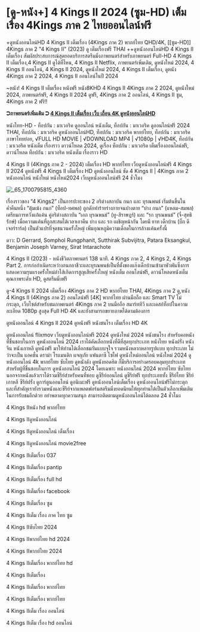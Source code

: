 # [ดู-หนัง+] 4 Kings II 2024 (ซูม-HD) เต็มเรื่อง 4Kings ภาค 2 ไทยออนไลน์ฟรี

+ดูหนังออนไลน์HD 4 Kings II เต็มเรื่อง (4Kings ภาค 2) พากย์ไทย QHD/4K, [[ซูม-HD]] 4Kings ภาค 2 "4 Kings II" (2023) ดู เต็มเรื่องฟรี THAI ++ดูหนังออนไลน์HD 4 Kings II เต็มเรื่อง สัมผัสประสบการณ์สุดยอดบริการสตรีมมิ่งภาพยนตร์สำหรับภาพยนตร์ Full-HD 4 Kings II เต็มเรื่อง,4 Kings II ดูได้ที่ไหน, 4 Kings II Netflix, ภาพยนตร์เพิ่มเติม, ดูหนังใหม่ 2024, 4 Kings II ออนไลน์, 4 Kings II 2024, ดูหนังใหม่ 2024, 4 Kings II เต็มเรื่อง, ดูหนัง 4Kings ภาค 2 2024, 4 Kings II ออนไลน์ในปี 2024

~หนัง! 4 Kings II เต็มเรื่อง หนังฟรี หนัง8KHD 4 Kings II 4Kings ภาค 2 2024, ดูหนังใหม่ 2024, ภาพยนตร์ฟรี, 4 Kings II 2024 ดูฟรี, 4Kings ภาค 2 ออนไลน์, 4 Kings II ซูม, 4Kings ภาค 2 ฟรี!!

**➲ภาพยนตร์เพิ่มเติม ➲ [4 Kings II เต็มเรื่อง เว็บ เถื่อน 4K ดูหนังออนไลน์HD](https://maxmov.site/th/movie/968232)**

หนังไทย-HD - ท็อปกัน : มาเวอริค ดูออนไลน์ หนังเต็ม, ท็อปกัน : มาเวอริค ดูออนไลน์ฟรี 2024 THAI, ท็อปกัน : มาเวอริค ดูหนังออนไลน์HD, ท็อปกัน : มาเวอริค พากย์ไทย, ท็อปกัน : มาเวอริค ภาษาไทยย่อย, √FULL HD MOVIE | √DOWNLOAD MP4 | √1080p | √HD4K, ท็อปกัน : มาเวอริค หนังเต็ม เรื่องราว ดาวน์โหลด 2024, ดูเรื่อง ท็อปกัน : มาเวอริค เต็มเรื่องออนไลน์ฟรี, ดาวน์โหลด ท็อปกัน : มาเวอริค หนังเต็ม เรื่องราว HD

4 Kings II (4Kings ภาค 2 - 2024) เต็มเรื่อง HD พากย์ไทย เว็บดูหนังออนไลน์ฟรี 4 Kings II 2024 ดูหนังฟรี 4 Kings II เต็มเรื่อง HD ดูหนังออนไลน์ ชัด 4 Kings II | 4Kings ภาค 2 หนังออนไลน์ หนังใหม่ หนังใหม่2024 เว็บดูหนังออนไลน์ฟรี 24 ชั่วโมง

![_65_1700795815_4360](https://github.com/zoom4kings2/watch-4kings-2-thai-/assets/173909927/414076b1-4a8b-4739-9810-d11d92c26ccc)

เรื่องราวของ “4 Kings2” เป็นการปะทะของ 2 อริต่างสถาบัน กนก และ บุรณพนธ์ เริ่มต้นขึ้นในค่ำคืนหนึ่ง “ตุ้มเม้ง กนก” (ท็อป-ทศพล) ถูกดักทำร้ายร่างกายจนปางตาย “บ่าง กนก” (แหลม-สมพล) เตรียมการหวังแก้แค้น คู่อริต่างสถาบัน “เอก บุรณพนธ์” (ทู-สิราษฎร์) และ “รก บุรณพนธ์” (จี๋-สุทธิรักษ์) เมื่อความแค้นที่ถูกสะสมได้เวลาเอาคืน  บ่าง และ รก เผชิญหน้ากัน โดยมี ยาท เด็กบ้าน (บิ๊ก ดี เจอร์ราร์ด) เป็นตัวแปรที่จุดชนวนครั้งใหญ่ เพิ่มอุณหภูมิความเดือดในการล้างแค้นครั้งนี้

ดาว: D Gerrard, Somphol Rungphanit, Sutthirak Subvijitra, Patara Eksangkul, Benjamin Joseph Varney, Sirat Intarachote

4 Kings II (2023) - หนังชีวิตภาพยนตร์ 138 นาที. 4 Kings ภาค 2, 4 Kings 2, 4 Kings Part 2. การก่อกำเนิดระหว่างกนกอาชีวะและบุรณพนธ์เป็นที่ตั้งของแก๊งเด็กบ้านเข้ามาพัวพันซึ่งการแสดงความรุนแรงครั้งใหม่ลำไส้เกิดการสูญเสียครั้งใหญ่ หนังเต็ม ออนไลน์ฟรี, ดาวน์โหลดหนังเต็มคุณภาพระดับ HD, ดูสตรีมมิ่งฟรี

ดู-4 Kings II 2024 เต็มเรื่อง 4Kings ภาค 2 HD พากย์ไทย THAI, 4Kings ภาค 2 ดู,หนัง 4 Kings II (4Kings ภาค 2) ออนไลน์ฟรี [4K] พากย์ไทย ผ่านมือถือ และ Smart TV ไม่กระตุก, เว็บไซต์สำหรับชมภาพยนตร์ 4Kings ภาค 2 บนมือถือ สมาร์ททีวี และเดสก์ท็อปในความละเอียด 1080p สูงสุด Full HD 4K และยังสามารถขยายภาพได้ตามต้องการ

ดูหนังออนไลน์ 4 Kings II 2024 ดูหนังฟรี หนังชนโรง เต็มเรื่อง HD 4K

ดูหนังออนไลน์ flixmov เว็บดูหนังออนไลน์ฟรี 2024 ดูหนังใหม่ 2024 หนังชนโรง สำหรับคอหนังที่ชื่นชอบในการ ดูหนังออนไลน์ 2024 เราได้คัดเลือกหนังที่ดีที่สุดทุกประเภท หนังไทย หนังฝรั่ง หนังจีน หนังเกาหลี ดูหนังฟรี มาให้ท่านได้เลือกชมกันแบบจุใจ รวมหนังหลากหลายรูปแบบ ทุกประเภท ไม่ว่าจะเป็น แอคชั่น ดราม่า โรแมนติก ผจญภัย แฟนตาซี ไซไฟ ดูหนังใหม่ออนไลน์ หนังใหม่ 2024 ดูหนังออนไลน์ 4k พากย์ไทย ซับไทย ดูหนังดัง ดูหนังยอดฮิต ก็มีบริการอย่างครอบคลุมทุกประเภทสำหรับผู้ที่ชื่นชอบในการ ดูหนังออนไลน์ 2024 โดยเฉพาะ หนังออนไลน์ 2024 พากย์ไทย ซับไทย นอกจากหนังแล้วเราได้รวมซีรีย์สำหรับคนที่ชอบ ดูซีรีย์ออนไลน์ ดูซีรีย์ฟรี ทุกประเภททั้ง ซีรีย์ไทย ซีรีย์เกาหลี ซีรีย์ฝรั่ง ดูการ์ตูนออนไลน์ ดูอนิเมะฟรี ดูหนังออนไลน์เต็มเรื่อง ดูหนังออนไลน์ฟรีไม่กระตุก และที่สำคัญเรายังรวมหนังและซีรีย์จากแพลตฟอร์มสตรีมมิ่งยอดนิยมให้ทุกท่านได้เป็นตัวเลือกเพิ่มเติมในการรับชมอีกด้วย อย่าพลาดทุกความสนุก สามารถติดตามดูหนังออนไลน์ได้ตลอด 24 ชั่วโมง

4 Kings IIหนัง hd พากย์ไทย

4 Kings IIดูหนังออนไลน์

4 Kings IIดูหนังออนไลน์ เต็มเรื่อง

4 Kings IIดูหนังออนไลน์ movie2free

4 Kings IIเต็มเรื่อง 037

4 Kings IIเต็มเรื่อง pantip

4 Kings IIเต็มเรื่อง full hd

4 Kings IIเต็มเรื่อง facebook

4 Kings IIเต็มเรื่อง ซูม

4 Kings IIเต็ม เรื่อง ภาค ไทย ซูม

4 Kings IIซับไทย 2024

4 Kings IIพากย์ไทย hd 2024

4 Kings IIพากย์ไทย 2024

4 Kings IIเต็มเรื่อง พากย์ไทย hd

4 Kings IIเต็มเรื่อง

4 Kings IIเต็มเรื่อง พากย์ไทย

4 Kings IIเต็มเรื่อง พากย์ไทย

4 Kings IIเต็ม เรื่อง ออนไลน์

4 Kings IIเต็ม เรื่อง hd ออนไลน์
